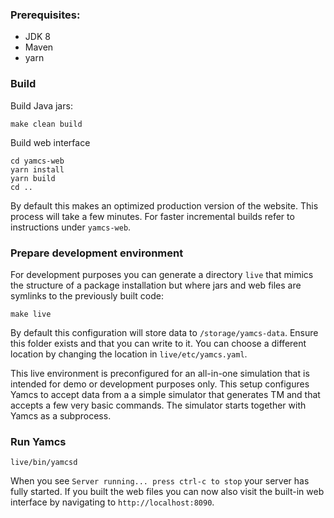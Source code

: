 ### Prerequisites:

* JDK 8
* Maven
* yarn


### Build

Build Java jars:

    make clean build

Build web interface

    cd yamcs-web
    yarn install
    yarn build
    cd ..

By default this makes an optimized production version of the website. This process will take a few minutes. For faster incremental builds refer to instructions under `yamcs-web`.


### Prepare development environment
For development purposes you can generate a directory `live` that mimics the structure of a package installation but where jars and web files are symlinks to the previously built code:

    make live

By default this configuration will store data to `/storage/yamcs-data`. Ensure this folder exists and that you can write to it. You can choose a different location by changing the location in `live/etc/yamcs.yaml`.

This live environment is preconfigured for an all-in-one simulation that is intended for demo or development purposes only. This setup configures Yamcs to accept data from a a simple simulator that generates TM and that accepts a few very basic commands. The simulator starts together with Yamcs as a subprocess.


### Run Yamcs

    live/bin/yamcsd

When you see `Server running... press ctrl-c to stop` your server has fully started. If you built the web files you can now also visit the built-in web interface by navigating to `http://localhost:8090`.
